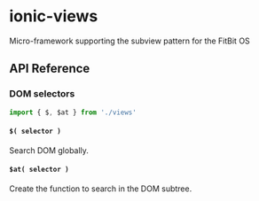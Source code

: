 # ionic-views

Micro-framework supporting the subview pattern for the FitBit OS

## API Reference

### DOM selectors

```javascript
import { $, $at } from './views'
```

#### `$( selector )`

Search DOM globally.

#### `$at( selector )`

Create the function to search in the DOM subtree.
